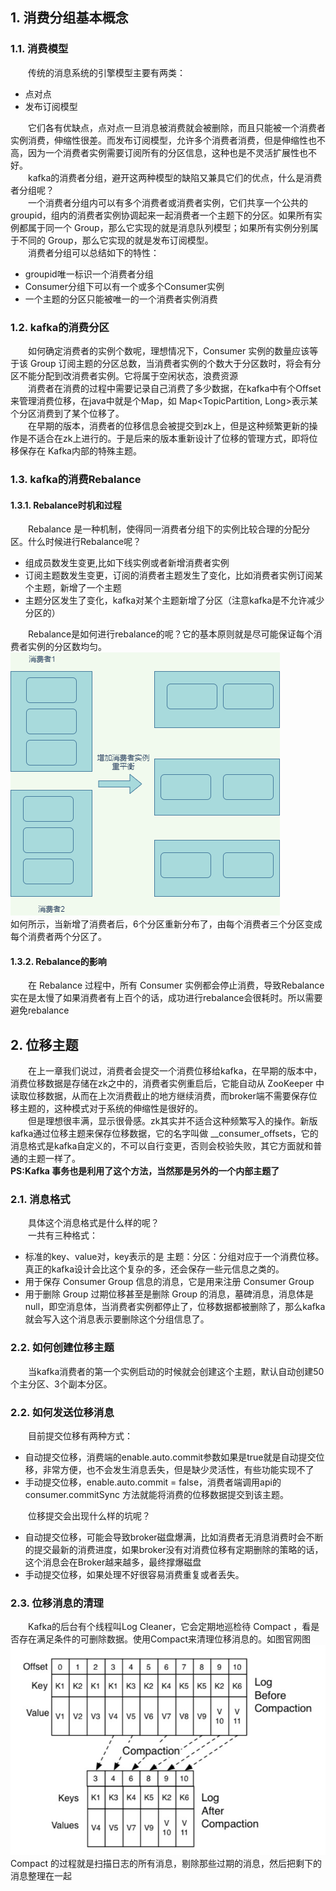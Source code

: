 ## 1. 消费分组基本概念
### 1.1. 消费模型 
&emsp;&emsp;传统的消息系统的引擎模型主要有两类：  
* 点对点
* 发布订阅模型   

&emsp;&emsp;它们各有优缺点，点对点一旦消息被消费就会被删除，而且只能被一个消费者实例消费，伸缩性很差。而发布订阅模型，允许多个消费者消费，但是伸缩性也不高，因为一个消费者实例需要订阅所有的分区信息，这种也是不灵活扩展性也不好。  
&emsp;&emsp;kafka的消费者分组，避开这两种模型的缺陷又兼具它们的优点，什么是消费者分组呢？  
&emsp;&emsp;一个消费者分组内可以有多个消费者或消费者实例，它们共享一个公共的groupid，组内的消费者实例协调起来一起消费者一个主题下的分区。如果所有实例都属于同一个 Group，那么它实现的就是消息队列模型；如果所有实例分别属于不同的 Group，那么它实现的就是发布订阅模型。  
&emsp;&emsp;消费者分组可以总结如下的特性：
* groupid唯一标识一个消费者分组
* Consumer分组下可以有一个或多个Consumer实例
* 一个主题的分区只能被唯一的一个消费者实例消费
### 1.2. kafka的消费分区  
&emsp;&emsp;如何确定消费者的实例个数呢，理想情况下，Consumer 实例的数量应该等于该 Group 订阅主题的分区总数，当消费者实例的个数大于分区数时，将会有分区不能分配到改消费者实例。它将属于空闲状态，浪费资源  
&emsp;&emsp;消费者在消费的过程中需要记录自己消费了多少数据，在kafka中有个Offset来管理消费位移，在java中就是个Map，如 Map<TopicPartition, Long>表示某个分区消费到了某个位移了。  
&emsp;&emsp;在早期的版本，消费者的位移信息会被提交到zk上，但是这种频繁更新的操作是不适合在zk上进行的。于是后来的版本重新设计了位移的管理方式，即将位移保存在 Kafka内部的特殊主题。
### 1.3. kafka的消费Rebalance 
#### 1.3.1. Rebalance时机和过程   
&emsp;&emsp;Rebalance 是一种机制，使得同一消费者分组下的实例比较合理的分配分区。什么时候进行Rebalance呢？
* 组成员数发生变更,比如下线实例或者新增消费者实例
* 订阅主题数发生变更，订阅的消费者主题发生了变化，比如消费者实例订阅某个主题，新增了一个主题
* 主题分区发生了变化，kafka对某个主题新增了分区（注意kafka是不允许减少分区的）  

&emsp;&emsp;Rebalance是如何进行rebalance的呢？它的基本原则就是尽可能保证每个消费者实例的分区数均匀。  
![](消费分组分区.png)  
如何所示，当新增了消费者后，6个分区重新分布了，由每个消费者三个分区变成每个消费者两个分区了。
#### 1.3.2. Rebalance的影响  
&emsp;&emsp;在 Rebalance 过程中，所有 Consumer 实例都会停止消费，导致Rebalance 实在是太慢了如果消费者有上百个的话，成功进行rebalance会很耗时。所以需要避免rebalance  
## 2. 位移主题
&emsp;&emsp;在上一章我们说过，消费者会提交一个消费位移给kafka，在早期的版本中，消费位移数据是存储在zk之中的，消费者实例重启后，它能自动从 ZooKeeper 中读取位移数据，从而在上次消费截止的地方继续消费，而broker端不需要保存位移主题的，这种模式对于系统的伸缩性是很好的。  
&emsp;&emsp;但是理想很丰满，显示很骨感。zk其实并不适合这种频繁写入的操作。新版kafka通过位移主题来保存位移数据，它的名字叫做 __consumer_offsets，它的消息格式是kafka自定义的，不可以自行变更，否则会校验失败，其它方面就和普通的主题一样了。    
**PS:Kafka 事务也是利用了这个方法，当然那是另外的一个内部主题了**
### 2.1. 消息格式
&emsp;&emsp;具体这个消息格式是什么样的呢？  
&emsp;&emsp;一共有三种格式：
* 标准的key、value对，key表示的是 主题：分区：分组对应于一个消费位移。真正的kafka设计会比这个复杂的多，还会保存一些元信息之类的。
* 用于保存 Consumer Group 信息的消息，它是用来注册 Consumer Group 
* 用于删除 Group 过期位移甚至是删除 Group 的消息，墓碑消息，消息体是 null，即空消息体，当消费者实例都停止了，位移数据都被删除了，那么kafka就会写入这个消息表示要删除这个分组信息了。
### 2.2. 如何创建位移主题
&emsp;&emsp;当kafka消费者的第一个实例启动的时候就会创建这个主题，默认自动创建50个主分区、3个副本分区。
### 2.2. 如何发送位移消息
&emsp;&emsp;目前提交位移有两种方式：
* 自动提交位移，消费端的enable.auto.commit参数如果是true就是自动提交位移，非常方便，也不会发生消息丢失，但是缺少灵活性，有些功能实现不了
* 手动提交位移，enable.auto.commit = false，消费者端调用api的 consumer.commitSync 方法就能将消费的位移数据提交到该主题。  


&emsp;&emsp;位移提交会出现什么样的坑呢？
* 自动提交位移，可能会导致broker磁盘爆满，比如消费者无消息消费时会不断的提交最新的消费进度，如果broker没有对消费位移有定期删除的策略的话，这个消息会在Broker越来越多，最终撑爆磁盘
* 手动提交位移，如果处理不好很容易消费重复或者丢失。

### 2.3. 位移消息的清理
&emsp;&emsp;Kafka的后台有个线程叫Log Cleaner，它会定期地巡检待 Compact ，看是否存在满足条件的可删除数据。使用Compact来清理位移消息的。如图官网图  
![](位移消息清理.png)  
Compact 的过程就是扫描日志的所有消息，剔除那些过期的消息，然后把剩下的消息整理在一起